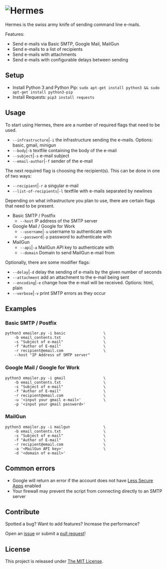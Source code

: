 # ![Hermes](https://i.imgur.com/LnjMbGf.png)
Hermes is the swiss army knife of sending command line e-mails.

Features:
  - Send e-mails via Basic SMTP, Google Mail, MailGun
  - Send e-mails to a list of recipients
  - Send e-mails with attachments
  - Send e-mails with configurable delays between sending

## Setup
- Install Python 3 and Python Pip: `sudo apt-get install python3 && sudo apt-get install python3-pip`
- Install Requests: `pip3 install requests`

## Usage
To start using Hermes, there are a number of required flags that need to be used.
- `--infrastructure`|`-i` the infrastructure sending the e-mails. Options: basic, gmail, minigun
- `--body`|`-b` textfile containing the body of the e-mail
- `--subject`|`-s` e-mail subject
- `--email-author`|`-f` sender of the e-mail

The next required flag is choosing the recipient(s). This can be done in one of two ways:
- `--recipient`|`-r` a singular e-mail
- `--list-of-recipients`|`-l` textfile with e-mails separated by newlines

Depending on what infrastructure you plan to use, there are certain flags that need to be present.
- Basic SMTP / Postfix
	- `--host` IP address of the SMTP server
- Google Mail / Google for Work
	- `--username`|`-u` username to authenticate with
	- `--password`|`-p` password to authenticate with
- MailGun
	- `--api`|`-a` MailGun API key to authenticate with
	- `--domain` Domain to send MailGun e-mail from

Optionally, there are some modifier flags:
- `--delay`|`-d` delay the sending of e-mails by the given number of seconds
- `--attachment` add an attachment to the e-mail being sent
- `--encoding`|`-e` change how the e-mail will be received. Options: html, plain
- `--verbose`|`-v` print SMTP errors as they occur 

## Examples
### Basic SMTP / Postfix
```
python3 emailer.py -i basic 				\
	-b email_contents.txt 					\ 
	-s "Subject of e-mail" 					\
	-f "Author of E-mail"					\
	-r recipient@email.com 		 			\
	--host "IP Address of SMTP server"
```

### Google Mail / Google for Work
```
python3 emailer.py -i gmail 				\
	-b email_contents.txt 					\ 
	-s "Subject of e-mail" 					\
	-f "Author of E-mail"					\
	-r recipient@email.com 		 			\
	-u '<input your gmail e-mail>' 			\
	-p '<input your gmail password>'		
```
### MailGun
```
python3 emailer.py -i mailgun 				\
	-b email_contents.txt 					\ 
	-s "Subject of e-mail" 					\
	-f "Author of E-mail"					\
	-r recipient@email.com 		 			\
	-a '<MailGun API key>' 		 			\
	-d '<domain of e-mail>' 				
```
## Common errors
- Google will return an error if the account does not have [Less Secure Apps](https://www.google.com/settings/security/lesssecureapps) enabled 
- Your firewall may prevent the script from connecting directly to an SMTP server

## Contribute
Spotted a bug? Want to add features? Increase the performance?

Open an [issue](https://github.com/AdamGreenhill/Hermes/issues) or submit a [pull request](https://github.com/AdamGreenhill/Hermes/pulls)!

## License
This project is released under [The MIT License](LICENSE).

